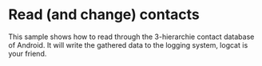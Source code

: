 Read (and change) contacts
==========================

This sample shows how to read through the 3-hierarchie contact database of
Android. It will write the gathered data to the logging system, logcat is your
friend.

